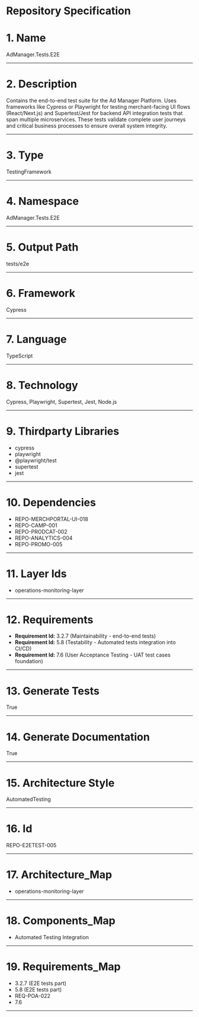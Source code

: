 # Repository Specification

# 1. Name
AdManager.Tests.E2E


---

# 2. Description
Contains the end-to-end test suite for the Ad Manager Platform. Uses frameworks like Cypress or Playwright for testing merchant-facing UI flows (React/Next.js) and Supertest/Jest for backend API integration tests that span multiple microservices. These tests validate complete user journeys and critical business processes to ensure overall system integrity.


---

# 3. Type
TestingFramework


---

# 4. Namespace
AdManager.Tests.E2E


---

# 5. Output Path
tests/e2e


---

# 6. Framework
Cypress


---

# 7. Language
TypeScript


---

# 8. Technology
Cypress, Playwright, Supertest, Jest, Node.js


---

# 9. Thirdparty Libraries

- cypress
- playwright
- @playwright/test
- supertest
- jest


---

# 10. Dependencies

- REPO-MERCHPORTAL-UI-018
- REPO-CAMP-001
- REPO-PRODCAT-002
- REPO-ANALYTICS-004
- REPO-PROMO-005


---

# 11. Layer Ids

- operations-monitoring-layer


---

# 12. Requirements

- **Requirement Id:** 3.2.7 (Maintainability - end-to-end tests)  
- **Requirement Id:** 5.8 (Testability - Automated tests integration into CI/CD)  
- **Requirement Id:** 7.6 (User Acceptance Testing - UAT test cases foundation)  


---

# 13. Generate Tests
True


---

# 14. Generate Documentation
True


---

# 15. Architecture Style
AutomatedTesting


---

# 16. Id
REPO-E2ETEST-005


---

# 17. Architecture_Map

- operations-monitoring-layer


---

# 18. Components_Map

- Automated Testing Integration


---

# 19. Requirements_Map

- 3.2.7 (E2E tests part)
- 5.8 (E2E tests part)
- REQ-POA-022
- 7.6


---

